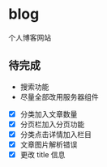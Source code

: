 # blog

个人博客网站

## 待完成

- 搜索功能
- 尽量全部改用服务器组件
- [x] 分类加入文章数量
- [x] 分页栏加入分页功能
- [x] 分类点击详情加入栏目
- [x] 文章图片解析错误
- [x] 更改 title 信息
